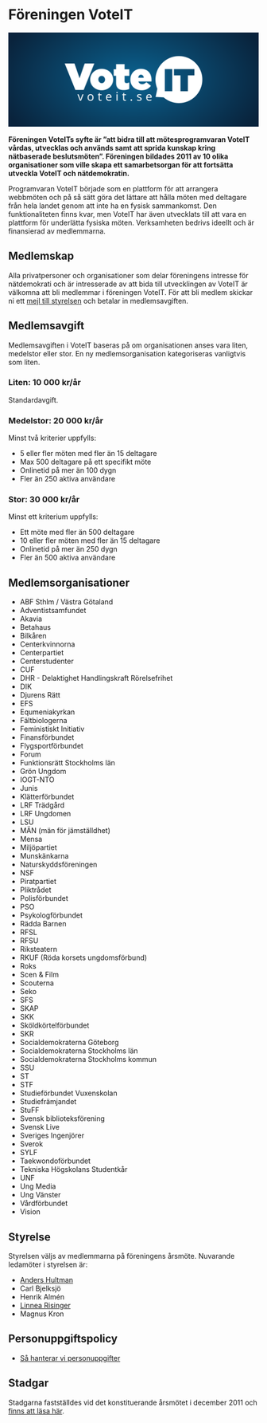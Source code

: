 # Föreningen VoteIT

![Logotyp VoteIT.se](../assets/voteit_se.svg)

**Föreningen VoteITs syfte är ”att bidra till att mötesprogramvaran VoteIT vårdas, utvecklas och används samt att sprida kunskap kring nätbaserade beslutsmöten”. Föreningen bildades 2011 av 10 olika organisationer som ville skapa ett samarbetsorgan för att fortsätta utveckla VoteIT och nätdemokratin.**

Programvaran VoteIT började som en plattform för att arrangera webbmöten och på så sätt göra det lättare att hålla möten med deltagare från hela landet genom att inte ha en fysisk sammankomst. Den funktionaliteten finns kvar, men VoteIT har även utvecklats till att vara en plattform för underlätta fysiska möten. Verksamheten bedrivs ideellt och är finansierad av medlemmarna.

## Medlemskap

Alla privatpersoner och organisationer som delar föreningens intresse för nätdemokrati och är intresserade av att bida till utvecklingen av VoteIT är välkomna att bli medlemmar i föreningen VoteIT. För att bli medlem skickar ni ett [mejl till styrelsen](mailto:anders@betahaus.net) och betalar in medlemsavgiften.

## Medlemsavgift

Medlemsavgiften i VoteIT baseras på om organisationen anses vara liten, medelstor eller stor. En ny medlemsorganisation kategoriseras vanligtvis som liten.

### Liten: 10 000 kr/år

Standardavgift.

### Medelstor: 20 000 kr/år

Minst två kriterier uppfylls:

- 5 eller fler möten med fler än 15 deltagare
- Max 500 deltagare på ett specifikt möte
- Onlinetid på mer än 100 dygn
- Fler än 250 aktiva användare

### Stor: 30 000 kr/år

Minst ett kriterium uppfylls:

- Ett möte med fler än 500 deltagare
- 10 eller fler möten med fler än 15 deltagare
- Onlinetid på mer än 250 dygn
- Fler än 500 aktiva användare

## Medlemsorganisationer

- ABF Sthlm / Västra Götaland
- Adventistsamfundet
- Akavia
- Betahaus
- Bilkåren
- Centerkvinnorna
- Centerpartiet
- Centerstudenter
- CUF
- DHR - Delaktighet Handlingskraft Rörelsefrihet
- DIK
- Djurens Rätt
- EFS
- Equmeniakyrkan
- Fältbiologerna
- Feministiskt Initiativ
- Finansförbundet
- Flygsportförbundet
- Forum
- Funktionsrätt Stockholms län
- Grön Ungdom
- IOGT-NTO
- Junis
- Klätterförbundet
- LRF Trädgård
- LRF Ungdomen
- LSU
- MÄN (män för jämställdhet)
- Mensa
- Miljöpartiet
- Munskänkarna
- Naturskyddsföreningen
- NSF
- Piratpartiet
- Pliktrådet
- Polisförbundet
- PSO
- Psykologförbundet
- Rädda Barnen
- RFSL
- RFSU
- Riksteatern
- RKUF (Röda korsets ungdomsförbund)
- Roks
- Scen & Film
- Scouterna
- Seko
- SFS
- SKAP
- SKK
- Sköldkörtelförbundet
- SKR
- Socialdemokraterna Göteborg
- Socialdemokraterna Stockholms län
- Socialdemokraterna Stockholms kommun
- SSU
- ST
- STF
- Studieförbundet Vuxenskolan
- Studiefrämjandet
- StuFF
- Svensk biblioteksförening
- Svensk Live
- Sveriges Ingenjörer
- Sverok
- SYLF
- Taekwondoförbundet
- Tekniska Högskolans Studentkår
- UNF
- Ung Media
- Ung Vänster
- Vårdförbundet
- Vision

## Styrelse

Styrelsen väljs av medlemmarna på föreningens årsmöte. Nuvarande ledamöter i styrelsen är:

- [Anders Hultman](mailto:anders@betahaus.net)
- Carl Bjelksjö
- Henrik Almén
- [Linnea Risinger](mailto:linnea.risinger@gmail.com)
- Magnus Kron

## Personuppgiftspolicy

- [Så hanterar vi personuppgifter](gdpr.html)

## Stadgar

Stadgarna fastställdes vid det konstituerande årsmötet i december 2011 och [finns att läsa här](stadgar.html).
